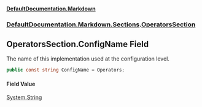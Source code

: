 #### [DefaultDocumentation.Markdown](index.md 'index')
### [DefaultDocumentation.Markdown.Sections](index.md#DefaultDocumentation.Markdown.Sections 'DefaultDocumentation.Markdown.Sections').[OperatorsSection](OperatorsSection.md 'DefaultDocumentation.Markdown.Sections.OperatorsSection')

## OperatorsSection.ConfigName Field

The name of this implementation used at the configuration level.

```csharp
public const string ConfigName = Operators;
```

#### Field Value
[System.String](https://docs.microsoft.com/en-us/dotnet/api/System.String 'System.String')